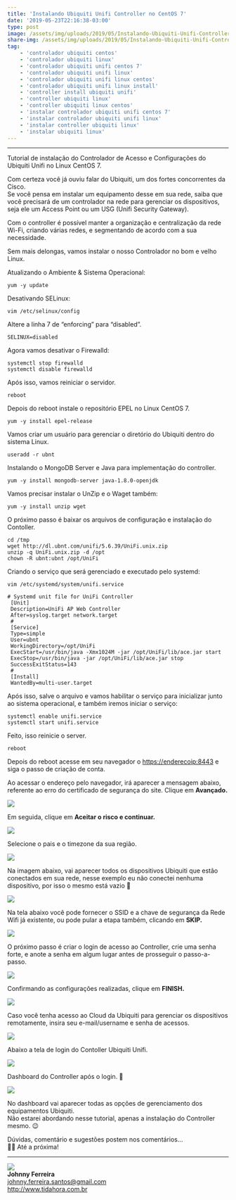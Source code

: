 ```yaml
---
title: 'Instalando Ubiquiti Unifi Controller no CentOS 7'
date: '2019-05-23T22:16:38-03:00'
type: post
image: /assets/img/uploads/2019/05/Instalando-Ubiquiti-Unifi-Controller-no-CentOS-7.png
share-img: /assets/img/uploads/2019/05/Instalando-Ubiquiti-Unifi-Controller-no-CentOS-7.png
tag:
    - 'controlador ubiquiti centos'
    - 'controlador ubiquiti linux'
    - 'controlador ubiquiti unifi centos 7'
    - 'controlador ubiquiti unifi linux'
    - 'controlador ubiquiti unifi linux centos'
    - 'controlador ubiquiti unifi linux install'
    - 'controller install ubiquiti unifi'
    - 'controller ubiquiti linux'
    - 'controller ubiquiti linux centos'
    - 'instalar controlador ubiquiti unifi centos 7'
    - 'instalar controlador ubiquiti unifi linux'
    - 'instalar controller ubiquiti linux'
    - 'instalar ubiquiti linux'
---
```


- - - - - -

Tutorial de instalação do Controlador de Acesso e Configurações do Ubiquiti Unifi no Linux CentOS 7.

Com certeza você já ouviu falar do Ubiquiti, um dos fortes concorrentes da Cisco.  
Se você pensa em instalar um equipamento desse em sua rede, saiba que você precisará de um controlador na rede para gerenciar os dispositivos, seja ele um Access Point ou um USG (Unifi Security Gateway).

Com o controller é possível manter a organização e centralização da rede Wi-Fi, criando várias redes, e segmentando de acordo com a sua necessidade.

Sem mais delongas, vamos instalar o nosso Controlador no bom e velho Linux.

Atualizando o Ambiente &amp; Sistema Operacional:


```
yum -y update
```


Desativando SELinux:


```
vim /etc/selinux/config
```


Altere a linha 7 de “enforcing” para “disabled”.


```
SELINUX=disabled
```


Agora vamos desativar o Firewalld:


```
systemctl stop firewalld
systemctl disable firewalld
```


Após isso, vamos reiniciar o servidor.


```
reboot
```


Depois do reboot instale o repositório EPEL no Linux CentOS 7.


```
yum -y install epel-release
```


Vamos criar um usuário para gerenciar o diretório do Ubiquiti dentro do sistema Linux.


```
useradd -r ubnt
```


Instalando o MongoDB Server e Java para implementação do controller.


```
yum -y install mongodb-server java-1.8.0-openjdk
```


Vamos precisar instalar o UnZip e o Waget também:


```
yum -y install unzip wget
```


O próximo passo é baixar os arquivos de configuração e instalação do Contoller.


```
cd /tmp
wget http://dl.ubnt.com/unifi/5.6.39/UniFi.unix.zip
unzip -q UniFi.unix.zip -d /opt
chown -R ubnt:ubnt /opt/UniFi
```


Criando o serviço que será gerenciado e executado pelo systemd:


```
vim /etc/systemd/system/unifi.service
```



```
# Systemd unit file for UniFi Controller
 [Unit]
 Description=UniFi AP Web Controller
 After=syslog.target network.target
 #
 [Service]
 Type=simple
 User=ubnt
 WorkingDirectory=/opt/UniFi
 ExecStart=/usr/bin/java -Xmx1024M -jar /opt/UniFi/lib/ace.jar start
 ExecStop=/usr/bin/java -jar /opt/UniFi/lib/ace.jar stop
 SuccessExitStatus=143
 #
 [Install]
 WantedBy=multi-user.target
```


Após isso, salve o arquivo e vamos habilitar o serviço para inicializar junto ao sistema operacional, e também iremos iniciar o serviço:


```
systemctl enable unifi.service
systemctl start unifi.service
```


Feito, isso reinicie o server.


```
reboot
```


Depois do reboot acesse em seu navegador o <https://enderecoip:8443> e siga o passo de criação de conta.

Ao acessar o endereço pelo navegador, irá aparecer a mensagem abaixo, referente ao erro do certificado de segurança do site. Clique em **Avançado.**

![](/assets/img/uploads/2019/05/Instalando-Ubiquiti-Unifi-Controller-no-CentOS-7-1-1-1024x594.png)

Em seguida, clique em **Aceitar o risco e continuar.**

![](/assets/img/uploads/2019/05/Instalando-Ubiquiti-Unifi-Controller-no-CentOS-7-2-1024x593.png)

Selecione o pais e o timezone da sua região.

![](/assets/img/uploads/2019/05/Instalando-Ubiquiti-Unifi-Controller-no-CentOS-7-3-1024x594.png)

Na imagem abaixo, vai aparecer todos os dispositivos Ubiquiti que estão conectados em sua rede, nesse exemplo eu não conectei nenhuma dispositivo, por isso o mesmo está vazio 🙁

![](/assets/img/uploads/2019/05/Instalando-Ubiquiti-Unifi-Controller-no-CentOS-7-4-1024x594.png)

Na tela abaixo você pode fornecer o SSID e a chave de segurança da Rede Wifi já existente, ou pode pular a etapa também, clicando em **SKIP.**

![](/assets/img/uploads/2019/05/Instalando-Ubiquiti-Unifi-Controller-no-CentOS-7-5-1024x596.png)

O próximo passo é criar o login de acesso ao Controller, crie uma senha forte, e anote a senha em algum lugar antes de prosseguir o passo-a-passo.

![](/assets/img/uploads/2019/05/Instalando-Ubiquiti-Unifi-Controller-no-CentOS-7-6-1024x595.png)

Confirmando as configurações realizadas, clique em **FINISH.**

![](/assets/img/uploads/2019/05/Instalando-Ubiquiti-Unifi-Controller-no-CentOS-7-7-1024x594.png)

Caso você tenha acesso ao Cloud da Ubiquiti para gerenciar os dispositivos remotamente, insira seu e-mail/username e senha de acessos.

![](/assets/img/uploads/2019/05/Instalando-Ubiquiti-Unifi-Controller-no-CentOS-7-8.png)

Abaixo a tela de login do Contoller Ubiquiti Unifi.

![](/assets/img/uploads/2019/05/Instalando-Ubiquiti-Unifi-Controller-no-CentOS-7-9-1024x594.png)

Dashboard do Controller após o login. 🙂

![](/assets/img/uploads/2019/05/Instalando-Ubiquiti-Unifi-Controller-no-CentOS-7-10-1024x593.png)

No dashboard vai aparecer todas as opções de gerenciamento dos equipamentos Ubiquiti.  
Não estarei abordando nesse tutorial, apenas a instalação do Controller mesmo. 😉

Dúvidas, comentário e sugestões postem nos comentários…  
👋🏼 Até a próxima!

- - - - - -

![](/assets/img/uploads/2019/02/foto-redonda.png)  
**Johnny Ferreira**  
<johnny.ferreira.santos@gmail.com>  
<http://www.tidahora.com.br>